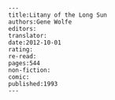 
    ---
    title:Litany of the Long Sun
    authors:Gene Wolfe
    editors:
    translator:
    date:2012-10-01
    rating:
    re-read:
    pages:544
    non-fiction:
    comic:
    published:1993
    ---

    